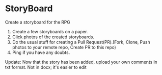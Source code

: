 # StoryBoard
Create a storyboard for the RPG

1) Create a few storyboards on a paper.
2) Click photos of the created storyboards.
3) Do the usual stuff for creating a Pull Request(PR).(Fork, Clone, Push photos to your remote repo, Create PR to this repo)
4) Ping if you have any doubts.


Update: 
Now that the story has been added, upload your own comments in txt format. Not in docx; it's easier to edit
